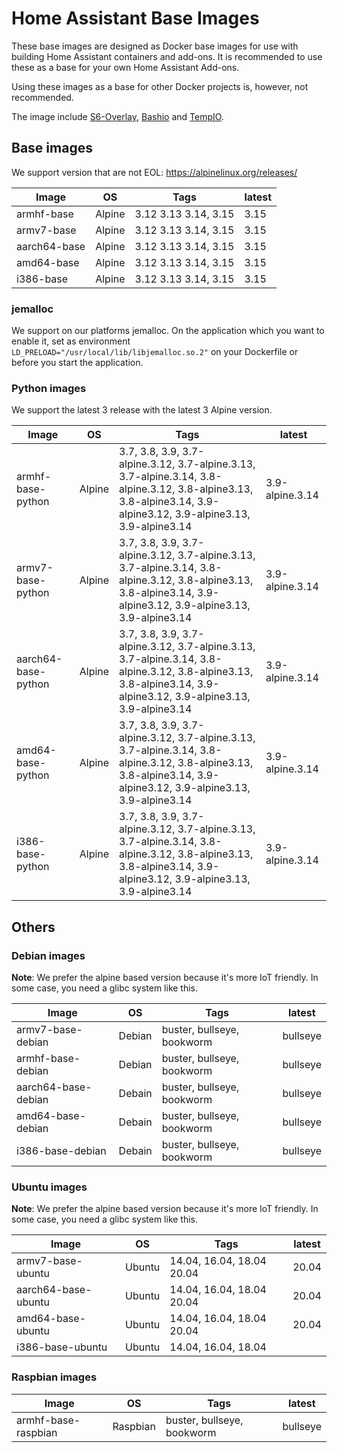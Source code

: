 # Home Assistant Base Images

These base images are designed as Docker base images for use with building Home Assistant containers and add-ons.
It is recommended to use these as a base for your own Home Assistant Add-ons. 

Using these images as a base for other Docker projects is, however, not recommended.

The image include [S6-Overlay](https://github.com/just-containers/s6-overlay), [Bashio](https://github.com/hassio-addons/bashio) and [TempIO](https://github.com/home-assistant/tempio).

## Base images

We support version that are not EOL: https://alpinelinux.org/releases/

| Image | OS | Tags | latest |
|-------|----|------|--------|
| armhf-base | Alpine | 3.12 3.13 3.14, 3.15 | 3.15 |
| armv7-base | Alpine | 3.12 3.13 3.14, 3.15 | 3.15 |
| aarch64-base | Alpine | 3.12 3.13 3.14, 3.15 | 3.15 |
| amd64-base | Alpine | 3.12 3.13 3.14, 3.15 | 3.15 |
| i386-base | Alpine | 3.12 3.13 3.14, 3.15 | 3.15 |

### jemalloc

We support on our platforms jemalloc. On the application which you want to enable it, set as environment `LD_PRELOAD="/usr/local/lib/libjemalloc.so.2"` on your Dockerfile or before you start the application.

### Python images

We support the latest 3 release with the latest 3 Alpine version.

| Image | OS | Tags | latest |
|-------|----|------|--------|
| armhf-base-python | Alpine | 3.7, 3.8, 3.9, 3.7-alpine.3.12, 3.7-alpine.3.13, 3.7-alpine.3.14, 3.8-alpine.3.12, 3.8-alpine3.13, 3.8-alpine3.14, 3.9-alpine3.12, 3.9-alpine3.13, 3.9-alpine3.14 | 3.9-alpine.3.14 |
| armv7-base-python | Alpine | 3.7, 3.8, 3.9, 3.7-alpine.3.12, 3.7-alpine.3.13, 3.7-alpine.3.14, 3.8-alpine.3.12, 3.8-alpine3.13, 3.8-alpine3.14, 3.9-alpine3.12, 3.9-alpine3.13, 3.9-alpine3.14 | 3.9-alpine.3.14 |
| aarch64-base-python | Alpine | 3.7, 3.8, 3.9, 3.7-alpine.3.12, 3.7-alpine.3.13, 3.7-alpine.3.14, 3.8-alpine.3.12, 3.8-alpine3.13, 3.8-alpine3.14, 3.9-alpine3.12, 3.9-alpine3.13, 3.9-alpine3.14 | 3.9-alpine.3.14 |
| amd64-base-python | Alpine | 3.7, 3.8, 3.9, 3.7-alpine.3.12, 3.7-alpine.3.13, 3.7-alpine.3.14, 3.8-alpine.3.12, 3.8-alpine3.13, 3.8-alpine3.14, 3.9-alpine3.12, 3.9-alpine3.13, 3.9-alpine3.14 | 3.9-alpine.3.14 |
| i386-base-python | Alpine | 3.7, 3.8, 3.9, 3.7-alpine.3.12, 3.7-alpine.3.13, 3.7-alpine.3.14, 3.8-alpine.3.12, 3.8-alpine3.13, 3.8-alpine3.14, 3.9-alpine3.12, 3.9-alpine3.13, 3.9-alpine3.14 | 3.9-alpine.3.14 |

## Others

### Debian images

**Note**: We prefer the alpine based version because it's more IoT friendly. In some case, you need a glibc system like this.

| Image | OS | Tags | latest |
|-------|----|------|--------|
| armv7-base-debian | Debian | buster, bullseye, bookworm | bullseye |
| armhf-base-debian | Debian | buster, bullseye, bookworm | bullseye |
| aarch64-base-debian | Debain | buster, bullseye, bookworm | bullseye |
| amd64-base-debian | Debain | buster, bullseye, bookworm | bullseye |
| i386-base-debian | Debain | buster, bullseye, bookworm | bullseye |

### Ubuntu images

**Note**: We prefer the alpine based version because it's more IoT friendly. In some case, you need a glibc system like this.

| Image | OS | Tags | latest |
|-------|----|------|--------|
| armv7-base-ubuntu | Ubuntu | 14.04, 16.04, 18.04 20.04 | 20.04 |
| aarch64-base-ubuntu | Ubuntu | 14.04, 16.04, 18.04 20.04 | 20.04 |
| amd64-base-ubuntu | Ubuntu | 14.04, 16.04, 18.04 20.04 | 20.04 |
| i386-base-ubuntu | Ubuntu | 14.04, 16.04, 18.04 | |

### Raspbian images

| Image | OS | Tags | latest |
|-------|----|------|--------|
| armhf-base-raspbian | Raspbian | buster, bullseye, bookworm | bullseye |
